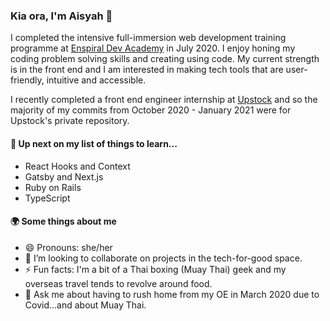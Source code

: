 ### Kia ora, I'm Aisyah 👋

I completed the intensive full-immersion web development training programme at [Enspiral Dev Academy](https://devacademy.co.nz/) in July 2020. I enjoy honing my coding problem solving skills and creating using code. My current strength is in the front end and I am interested in making tech tools that are user-friendly, intuitive and accessible.

I recently completed a front end engineer internship at [Upstock](https://upstock.app) and so the majority of my commits from October 2020 - January 2021 were for Upstock's private repository.

#### 🌱 Up next on my list of things to learn...
- React Hooks and Context
- Gatsby and Next.js
- Ruby on Rails
- TypeScript

#### 🌍 Some things about me

- 😄 Pronouns: she/her
- 👯 I’m looking to collaborate on projects in the tech-for-good space.
- ⚡ Fun facts: I'm a bit of a Thai boxing (Muay Thai) geek and my overseas travel tends to revolve around food.
- 💬 Ask me about having to rush home from my OE in March 2020 due to Covid...and about Muay Thai.

<!--
**aisyah-t/aisyah-t** is a ✨ _special_ ✨ repository because its `README.md` (this file) appears on your GitHub profile.

Here are some ideas to get you started:

- 🔭 I’m currently working on strengthening my JavaScript fundamentals.
- 🌱 I’m currently learning ...
- 👯 I’m looking to collaborate on projects in the tech-for-good space.
- 🤔 I’m looking for help with ...
- 💬 Ask me about having to rush home from my OE in March 2020 due to Covid.
- 📫 How to reach me: ...
- 😄 Pronouns: she/her
- ⚡ Fun fact: I'm a bit of a Thai boxing (Muay Thai) geek
-->
